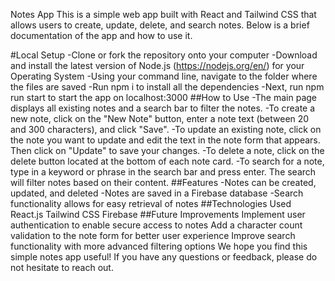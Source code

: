 Notes App
This is a simple web app built with React and Tailwind CSS that allows users to create, update, delete, and search notes. Below is a brief documentation of the app and how to use it.

#Local Setup
-Clone or fork the repository onto your computer
-Download and install the latest version of Node.js (https://nodejs.org/en/) for your Operating System
-Using your command line, navigate to the folder where the files are saved
-Run npm i to install all the dependencies
-Next, run npm run start to start the app on localhost:3000
##How to Use
-The main page displays all existing notes and a search bar to filter the notes.
-To create a new note, click on the "New Note" button, enter a note text (between 20 and 300 characters), and click "Save".
-To update an existing note, click on the note you want to update and edit the text in the note form that appears. Then click on "Update" to save your changes.
-To delete a note, click on the delete button located at the bottom of each note card.
-To search for a note, type in a keyword or phrase in the search bar and press enter. The search will filter notes based on their content.
##Features
-Notes can be created, updated, and deleted
-Notes are saved in a Firebase database
-Search functionality allows for easy retrieval of notes
##Technologies Used
React.js
Tailwind CSS
Firebase
##Future Improvements
Implement user authentication to enable secure access to notes
Add a character count validation to the note form for better user experience
Improve search functionality with more advanced filtering options
We hope you find this simple notes app useful! If you have any questions or feedback, please do not hesitate to reach out.
